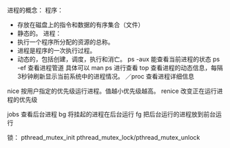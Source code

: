 进程的概念：
程序：
*   存放在磁盘上的指令和数据的有序集合（文件）
*   静态的。
进程：
*   执行一个程序所分配的资源的总称。
*   进程是程序的一次执行过程。
*   动态的，包括创建，调度，执行和消亡。
ps -aux 能查看当前进程的状态
ps -ef  查看进程管道
具体可以 man ps 进行查看
top 查看进程的动态信息，每隔3秒钟刷新显示当前系统中的进程情况。
／proc 查看进程详细信息

nice 按用户指定的优先级运行进程。值越小优先级越高。
renice 改变正在运行进程的优先级

jobs  查看后台进程
bg  将挂起的进程在后台运行
fg  把后台运行的进程放到前台运行

锁：
pthread_mutex_init
pthread_mutex_lock/pthread_mutex_unlock



